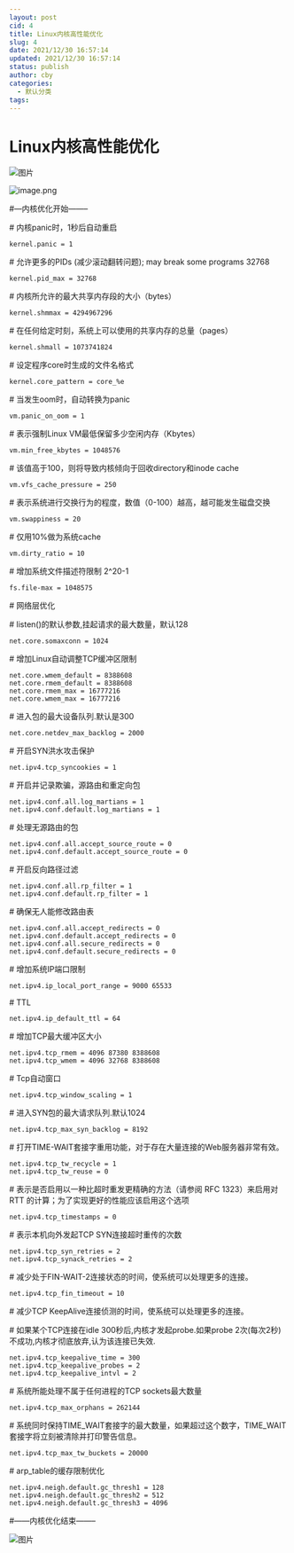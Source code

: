 ```yaml
---
layout: post
cid: 4
title: Linux内核高性能优化
slug: 4
date: 2021/12/30 16:57:14
updated: 2021/12/30 16:57:14
status: publish
author: cby
categories: 
  - 默认分类
tags: 
---
```



Linux内核高性能优化
============

![图片](https://p3-juejin.byteimg.com/tos-cn-i-k3u1fbpfcp/38aa0cb9e1da43ecb7b3c39980f8e24f~tplv-k3u1fbpfcp-zoom-1.image)

  


![image.png](https://p6-juejin.byteimg.com/tos-cn-i-k3u1fbpfcp/db5c004355e542a689cc95288ea43f82~tplv-k3u1fbpfcp-watermark.image)
  

#—内核优化开始——–

\# 内核panic时，1秒后自动重启

```
kernel.panic = 1
```

  

\# 允许更多的PIDs (减少滚动翻转问题); may break some programs 32768

```
kernel.pid_max = 32768
```

  

\# 内核所允许的最大共享内存段的大小（bytes）

```
kernel.shmmax = 4294967296
```

  

\# 在任何给定时刻，系统上可以使用的共享内存的总量（pages）

```
kernel.shmall = 1073741824
```

  

\# 设定程序core时生成的文件名格式

```
kernel.core_pattern = core_%e
```

  

\# 当发生oom时，自动转换为panic

```
vm.panic_on_oom = 1
```

  

\# 表示强制Linux VM最低保留多少空闲内存（Kbytes）

```
vm.min_free_kbytes = 1048576
```

  

\# 该值高于100，则将导致内核倾向于回收directory和inode cache

```
vm.vfs_cache_pressure = 250
```

  

\# 表示系统进行交换行为的程度，数值（0-100）越高，越可能发生磁盘交换

```
vm.swappiness = 20
```

  

\# 仅用10%做为系统cache

```
vm.dirty_ratio = 10
```

  

\# 增加系统文件描述符限制 2^20-1

```
fs.file-max = 1048575
```

  

\# 网络层优化

  

\# listen()的默认参数,挂起请求的最大数量，默认128

```
net.core.somaxconn = 1024
```

  

\# 增加Linux自动调整TCP缓冲区限制

```
net.core.wmem_default = 8388608
net.core.rmem_default = 8388608
net.core.rmem_max = 16777216
net.core.wmem_max = 16777216
```

  

\# 进入包的最大设备队列.默认是300

```
net.core.netdev_max_backlog = 2000
```

  

\# 开启SYN洪水攻击保护

```
net.ipv4.tcp_syncookies = 1
```

  

\# 开启并记录欺骗，源路由和重定向包

```
net.ipv4.conf.all.log_martians = 1
net.ipv4.conf.default.log_martians = 1
```

  

\# 处理无源路由的包

```
net.ipv4.conf.all.accept_source_route = 0
net.ipv4.conf.default.accept_source_route = 0
```

  

\# 开启反向路径过滤

```
net.ipv4.conf.all.rp_filter = 1
net.ipv4.conf.default.rp_filter = 1
```

  

\# 确保无人能修改路由表

```
net.ipv4.conf.all.accept_redirects = 0
net.ipv4.conf.default.accept_redirects = 0
net.ipv4.conf.all.secure_redirects = 0
net.ipv4.conf.default.secure_redirects = 0
```

  

\# 增加系统IP端口限制

```
net.ipv4.ip_local_port_range = 9000 65533
```

  

\# TTL

```
net.ipv4.ip_default_ttl = 64
```

  

\# 增加TCP最大缓冲区大小

```
net.ipv4.tcp_rmem = 4096 87380 8388608
net.ipv4.tcp_wmem = 4096 32768 8388608
```

  

\# Tcp自动窗口

```
net.ipv4.tcp_window_scaling = 1
```

  

\# 进入SYN包的最大请求队列.默认1024

```
net.ipv4.tcp_max_syn_backlog = 8192
```

  

\# 打开TIME-WAIT套接字重用功能，对于存在大量连接的Web服务器非常有效。 

```
net.ipv4.tcp_tw_recycle = 1 
net.ipv4.tcp_tw_reuse = 0  
```

  

\# 表示是否启用以一种比超时重发更精确的方法（请参阅 RFC 1323）来启用对 RTT 的计算；为了实现更好的性能应该启用这个选项

```
net.ipv4.tcp_timestamps = 0
```

  

\# 表示本机向外发起TCP SYN连接超时重传的次数

```
net.ipv4.tcp_syn_retries = 2
net.ipv4.tcp_synack_retries = 2
```

  

\# 减少处于FIN-WAIT-2连接状态的时间，使系统可以处理更多的连接。 

```
net.ipv4.tcp_fin_timeout = 10 
```

  

\# 减少TCP KeepAlive连接侦测的时间，使系统可以处理更多的连接。 

\# 如果某个TCP连接在idle 300秒后,内核才发起probe.如果probe 2次(每次2秒)不成功,内核才彻底放弃,认为该连接已失效.

```
net.ipv4.tcp_keepalive_time = 300 
net.ipv4.tcp_keepalive_probes = 2
net.ipv4.tcp_keepalive_intvl = 2
```

  

\# 系统所能处理不属于任何进程的TCP sockets最大数量

```
net.ipv4.tcp_max_orphans = 262144
```

  

\# 系统同时保持TIME_WAIT套接字的最大数量，如果超过这个数字，TIME_WAIT套接字将立刻被清除并打印警告信息。

```
net.ipv4.tcp_max_tw_buckets = 20000 
```

  

\# arp_table的缓存限制优化

```
net.ipv4.neigh.default.gc_thresh1 = 128
net.ipv4.neigh.default.gc_thresh2 = 512
net.ipv4.neigh.default.gc_thresh3 = 4096
```

  

#——内核优化结束——–


![图片](https://p3-juejin.byteimg.com/tos-cn-i-k3u1fbpfcp/3fabe4023f8646169d3188d3dc53601e~tplv-k3u1fbpfcp-zoom-1.image)
